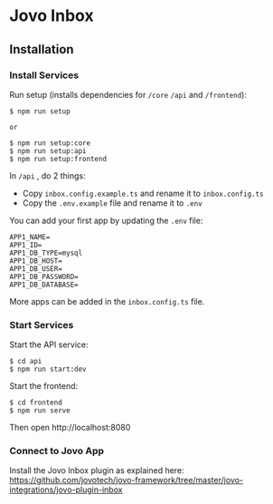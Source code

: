 # Jovo Inbox

## Installation
### Install Services

Run setup (installs dependencies for `/core` `/api` and `/frontend`):

```
$ npm run setup

or

$ npm run setup:core
$ npm run setup:api
$ npm run setup:frontend
```

In `/api` , do 2 things:

* Copy `inbox.config.example.ts` and rename it to `inbox.config.ts`
* Copy the `.env.example` file and rename it to `.env`

You can add your first app by updating the `.env` file:

```
APP1_NAME=
APP1_ID=
APP1_DB_TYPE=mysql
APP1_DB_HOST=
APP1_DB_USER=
APP1_DB_PASSWORD=
APP1_DB_DATABASE=
```

More apps can be added in the `inbox.config.ts` file.

### Start Services

Start the API service:

```
$ cd api
$ npm run start:dev
```

Start the frontend:

```
$ cd frontend
$ npm run serve
```


Then open  http://localhost:8080

### Connect to Jovo App

Install the Jovo Inbox plugin as explained here: https://github.com/jovotech/jovo-framework/tree/master/jovo-integrations/jovo-plugin-inbox